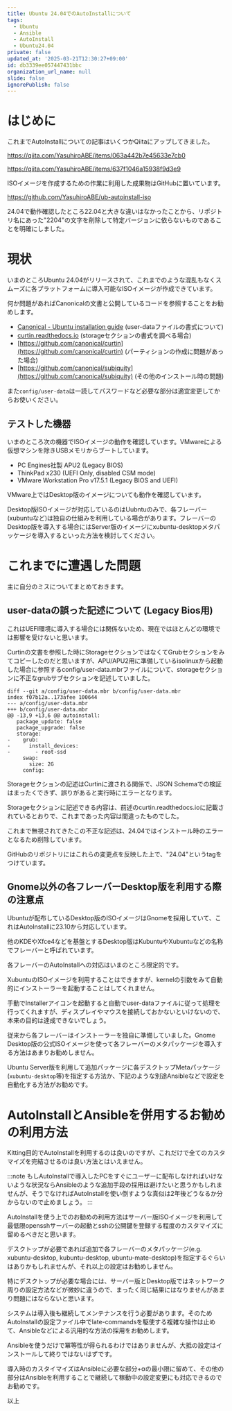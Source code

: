 ```yaml
---
title: Ubuntu 24.04でのAutoInstallについて
tags:
  - Ubuntu
  - Ansible
  - AutoInstall
  - Ubuntu24.04
private: false
updated_at: '2025-03-21T12:30:27+09:00'
id: db3339ee057447431bbc
organization_url_name: null
slide: false
ignorePublish: false
---
```

# はじめに

これまでAutoInstallについての記事はいくつかQiitaにアップしてきました。

https://qiita.com/YasuhiroABE/items/063a442b7e45633e7cb0

https://qiita.com/YasuhiroABE/items/637f1046a15938f9d3e9

ISOイメージを作成するための作業に利用した成果物はGitHubに置いています。

https://github.com/YasuhiroABE/ub-autoinstall-iso

24.04で動作確認したところ22.04と大きな違いはなかったことから、リポジトリ名にあった"2204"の文字を削除して特定バージョンに依らないものであることを明確にしました。

# 現状

いまのところUbuntu 24.04がリリースされて、これまでのような混乱もなくスムーズに各プラットフォームに導入可能なISOイメージが作成できています。

何か問題があればCanonicalの文書と公開しているコードを参照することをお勧めします。

* [Canonical - Ubuntu installation guide](https://canonical-subiquity.readthedocs-hosted.com/en/latest/index.html) (user-dataファイルの書式について)
* [curtin.readthedocs.io](https://curtin.readthedocs.io/en/latest/topics/storage.html) (storageセクションの書式を調べる場合)
* [https://github.com/canonical/curtin](https://github.com/canonical/curtin) (パーティションの作成に問題があった場合)
* [https://github.com/canonical/subiquity](https://github.com/canonical/subiquity) (その他のインストール時の問題)

また``config/user-data``は一読してパスワードなど必要な部分は適宜変更してからお使いください。

## テストした機器

いまのところ次の機器でISOイメージの動作を確認しています。VMwareによる仮想マシンを除きUSBメモリからブートしています。

* PC Engines社製 APU2 (Legacy BIOS)
* ThinkPad x230 (UEFI Only, disabled CSM mode)
* VMware Workstation Pro v17.5.1 (Legacy BIOS and UEFI)

VMware上ではDesktop版のイメージについても動作を確認しています。

Desktop版ISOイメージが対応しているのはUubntuのみで、各フレーバー(xubuntuなど)は独自の仕組みを利用している場合があります。フレーバーのDesktop版を導入する場合にはServer版のイメージにxubuntu-desktopメタパッケージを導入するといった方法を検討してください。

# これまでに遭遇した問題

主に自分のミスについてまとめておきます。

## user-dataの誤った記述について (Legacy Bios用)

これはUEFI環境に導入する場合には関係ないため、現在ではほとんどの環境では影響を受けないと思います。

Curtinの文書を参照した時にStorageセクションではなくてGrubセクションをみてコピーしたのだと思いますが、APU/APU2用に準備しているisolinuxから起動した場合に参照するconfig/user-data.mbrファイルについて、storageセクションに不正なgrubサブセクションを記述していました。

```diff:config/user-data.mbrの変更箇所
diff --git a/config/user-data.mbr b/config/user-data.mbr
index f07b12a..173afee 100644
--- a/config/user-data.mbr
+++ b/config/user-data.mbr
@@ -13,9 +13,6 @@ autoinstall:
   package_update: false
   package_upgrade: false
   storage:
-    grub:
-      install_devices:
-        - root-ssd
     swap:
       size: 2G
     config:
```

Storageセクションの記述はCurtinに渡される関係で、JSON Schemaでの検証はまったくできず、誤りがあると実行時にエラーとなります。

Storageセクションに記述できる内容は、前述のcurtin.readthedocs.ioに記載されているとおりで、これまであった内容は間違ったものでした。

これまで無視されてきたこの不正な記述は、24.04ではインストール時のエラーとなるため削除しています。

GitHubのリポジトリにはこれらの変更点を反映した上で、"24.04"というtagをつけています。

## Gnome以外の各フレーバーDesktop版を利用する際の注意点

Ubuntuが配布しているDesktop版のISOイメージはGnomeを採用していて、これはAutoInstallに23.10から対応しています。

他のKDEやXfce4などを基盤とするDesktop版はKubuntuやXubuntuなどの名称でフレーバーと呼ばれています。

各フレーバーのAutoInstallへの対応はいまのところ限定的です。

XubuntuのISOイメージを利用することはできますが、kernelの引数をみて自動的にインストーラーを起動することはしてくれません。

手動でInstallerアイコンを起動すると自動でuser-dataファイルに従って処理を行ってくれますが、ディスプレイやマウスを接続しておかないといけないので、本来の目的は達成できないでしょう。

従来から各フレーバーはインストーラーを独自に準備していました。Gnome Desktop版の公式ISOイメージを使って各フレーバーのメタパッケージを導入する方法はあまりお勧めしません。

Ubuntu Server版を利用して追加パッケージに各デスクトップMetaパッケージ(``xubuntu-desktop``等)を指定する方法か、下記のような別途Ansibleなどで設定を自動化する方法がお勧めです。

# AutoInstallとAnsibleを併用するお勧めの利用方法

Kitting目的でAutoInstallを利用するのは良いのですが、これだけで全てのカスタマイズを完結させるのは良い方法とはいえません。

:::note
もしAutoInstallで導入したPCをすぐにユーザーに配布しなければいけないような状況ならAnsibleのような追加手段の採用は避けたいと思うかもしれませんが、そうでなければAutoInstallを使い倒すような真似は2年後どうなるか分からないので止めましょう。
:::

AutoInstallを使う上でのお勧めの利用方法はサーバー版ISOイメージを利用して最低限opensshサーバーの起動とsshの公開鍵を登録する程度のカスタマイズに留めるべきだと思います。

デスクトップが必要であれば追加で各フレーバーのメタパッケージ(e.g. xubuntu-desktop, kubuntu-desktop, ubuntu-mate-desktop)を指定するぐらいはありかもしれませんが、それ以上の設定はお勧めしません。

特にデスクトップが必要な場合には、サーバー版とDesktop版ではネットワーク周りの設定方法などが微妙に違うので、まったく同じ結果にはなりませんがあまり問題にはならないと思います。

システムは導入後も継続してメンテナンスを行う必要があります。そのためAutoInstallの設定ファイル中でlate-commandsを駆使する複雑な操作は止めて、Ansibleなどによる汎用的な方法の採用をお勧めします。

Ansibleを使うだけで冪等性が得られるわけではありませんが、大抵の設定はインストールして終りではないはずです。

導入時のカスタイマイズはAnsibleに必要な部分+αの最小限に留めて、その他の部分はAnsibleを利用することで継続して稼動中の設定変更にも対応できるのでお勧めです。

以上
